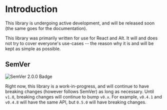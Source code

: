 # Introduction

This library is undergoing active development, and will be released soon (the same goes for the documentation).

This library was primarily written for use for React and Alt. It will and does not try to cover everyone's use-cases -- the reason why it is and will be kept as simple as possible.

## SemVer

![SemVer 2.0.0 Badge](https://img.shields.io/badge/semver-2.0.0-blue.svg?style=flat-square)

Right now, this library is a work-in-progress, and will continue to have breaking changes (however follows SemVer) as long as necessary. Until `v1.0`, breaking changes will continue to bump `v0.x`. For example, `v0.4.1` and `v0.4.8` will have the same API, but `0.5.0` will have breaking changes.
